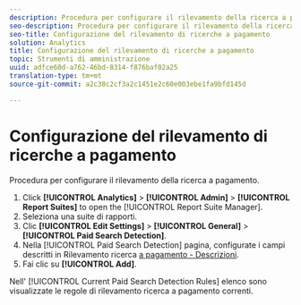```yaml
---
description: Procedura per configurare il rilevamento della ricerca a pagamento.
seo-description: Procedura per configurare il rilevamento della ricerca a pagamento.
seo-title: Configurazione del rilevamento di ricerche a pagamento
solution: Analytics
title: Configurazione del rilevamento di ricerche a pagamento
topic: Strumenti di amministrazione
uuid: adfce60d-a762-46bd-8314-f876baf02a25
translation-type: tm+mt
source-git-commit: a2c38c2cf3a2c1451e2c60e003ebe1fa9bfd145d

---
```



# Configurazione del rilevamento di ricerche a pagamento

Procedura per configurare il rilevamento della ricerca a pagamento.

1. Click **[!UICONTROL Analytics]** &gt; **[!UICONTROL Admin]** &gt; **[!UICONTROL Report Suites]** to open the [!UICONTROL Report Suite Manager].
1. Seleziona una suite di rapporti.
1. Clic **[!UICONTROL Edit Settings]** &gt; **[!UICONTROL General]** &gt; **[!UICONTROL Paid Search Detection]**.
1. Nella [!UICONTROL Paid Search Detection] pagina, configurate i campi descritti in Rilevamento ricerca [a pagamento - Descrizioni](../../../admin/admin/paid-search-detection/paid-search-detection.md#section_0C2CFA0AF77B47098BE37CB024665D0D).
1. Fai clic su **[!UICONTROL Add]**.

Nell' [!UICONTROL Current Paid Search Detection Rules] elenco sono visualizzate le regole di rilevamento ricerca a pagamento correnti.

